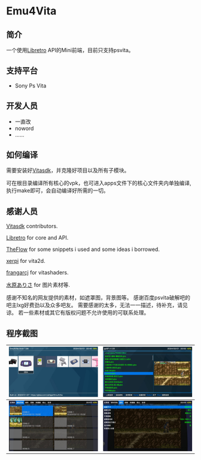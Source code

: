 # Emu4Vita

## 简介

一个使用[Libretro](https://github.com/libretro) API的Mini前端，目前只支持psvita。

## 支持平台

* Sony Ps Vita

## 开发人员

* 一直改
* noword
* ......

## 如何编译

需要安装好[Vitasdk](https://github.com/vitasdk)，并克隆好项目以及所有子模块。

可在根目录编译所有核心的vpk，也可进入apps文件下的核心文件夹内单独编译,
执行make即可，会自动编译好所需的一切。

## 感谢人员

[Vitasdk](https://github.com/vitasdk) contributors.

[Libretro](https://github.com/libretro) for core and API.

[TheFlow](https://github.com/TheOfficialFloW) for some snippets i used and some ideas i borrowed.

[xerpi](https://github.com/xerpi) for vita2d.

[frangarcj](https://github.com/frangarcj) for vitashaders.

[水原ありさ](https://space.bilibili.com/3476) for 图片素材等.

感谢不知名的网友提供的素材，如遮罩图，背景图等。
感谢百度psvita破解吧的吧主lxg好费劲以及众多吧友。
需要感谢的太多，无法一一描述，待补充，请见谅。
若一些素材或其它有版权问题不允许使用的可联系处理。

## 程序截图

| ![screenshot_0](./screenshots/screenshot_0.jpg) | ![screenshot_1](./screenshots/screenshot_1.jpg) |
| :---------------------------------------------: | :---------------------------------------------: |
| ![screenshot_2](./screenshots/screenshot_2.jpg) | ![screenshot_3](./screenshots/screenshot_3.jpg) |

